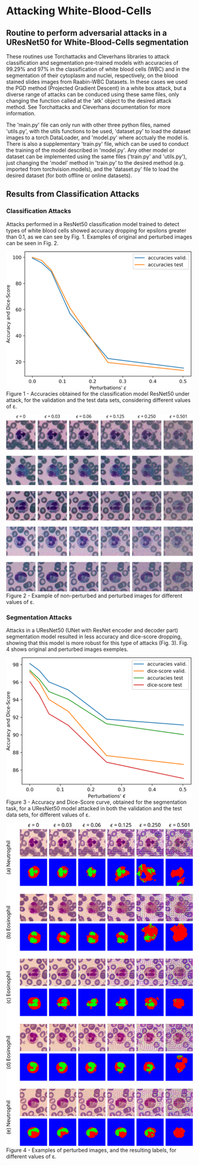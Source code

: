 # Attacking White-Blood-Cells

## Routine to perform adversarial attacks in a UResNet50 for White-Blood-Cells segmentation

These routines use Torchattacks and Cleverhans libraries to attack classification and segmentation pre-trained models with accuracies of 99.29% and 97% in the classification of white blood cells (WBC) and in the segmentation of their cytoplasm and nuclei, respectively, on the blood stained slides images from Raabin-WBC Datasets. In these cases we used the PGD method (Projected Gradient Descent) in a white box attack, but a diverse range of attacks can be conduced using these same files, only changing the function called at the 'atk' object to the desired attack method. See Torchattacks and Cleverhans documentation for more information.

The 'main.py' file can only run with other three python files, named 'utils.py', with the utils functions to be used, 'dataset.py' to load the dataset images to a torch DataLoader, and 'model.py' where acctualy the model is. There is also a supplementary 'train.py' file, which can be used to conduct the training of the model described in 'model.py'. Any other model or dataset can be implemented using the same files ('train.py' and 'utils.py'), just changing the 'model' method in 'train.py' to the desired method (e.g. imported from torchvision.models), and the 'dataset.py' file to load the desired dataset (for both offline or online datasets).


## Results from Classification Attacks

### Classification Attacks

Attacks performed in a ResNet50 classification model trained to detect types of white blood cells showed accuracy dropping for epsilons greater than 0.1, as we can see by Fig. 1. Examples of original and perturbed images can be seen in Fig. 2.

<!-- ![Alt text](Classification/Images/AccClassif.png) -->
<img src="Classification/Images/AccClassif.png" width="500" height="371">
Figure 1 - Accuracies obtained for the classification model ResNet50 under attack, for the validation and the test data sets, considering different values of ε.

![Alt text](Classification/Images/images.png)
Figure 2 - Example of non-perturbed and perturbed images for different values of ε.


### Segmentation Attacks

Attacks in a UResNet50 (UNet with ResNet encoder and decoder part) segmentation model resulted in less accuracy and dice-score dropping, showing that this model is more robust for this type of attacks (Fig. 3). Fig. 4 shows original and perturbed images exemples.

<!-- ![Alt text](Segmentation/Images/AccSegme.png) -->
<img src="Segmentation/Images/AccSegme.png" width="500" height="377">
Figure 3 - Accuracy and Dice-Score curve, obtained for the segmentation task, for a UResNet50 model attacked in both the validation and the test data sets, for different values of ε.

![Alt text](Segmentation/Images/images.png)
Figure 4 - Examples of perturbed images, and the resulting labels, for different values of ε.